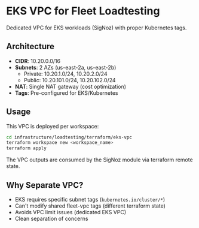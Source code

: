 # EKS VPC for Fleet Loadtesting

Dedicated VPC for EKS workloads (SigNoz) with proper Kubernetes tags.

## Architecture

- **CIDR**: 10.20.0.0/16
- **Subnets**: 2 AZs (us-east-2a, us-east-2b)
  - Private: 10.20.1.0/24, 10.20.2.0/24
  - Public: 10.20.101.0/24, 10.20.102.0/24
- **NAT**: Single NAT gateway (cost optimization)
- **Tags**: Pre-configured for EKS/Kubernetes

## Usage

This VPC is deployed per workspace:

```bash
cd infrastructure/loadtesting/terraform/eks-vpc
terraform workspace new <workspace_name>
terraform apply
```

The VPC outputs are consumed by the SigNoz module via terraform remote state.

## Why Separate VPC?

- EKS requires specific subnet tags (`kubernetes.io/cluster/*`)
- Can't modify shared fleet-vpc tags (different terraform state)
- Avoids VPC limit issues (dedicated EKS VPC)
- Clean separation of concerns

